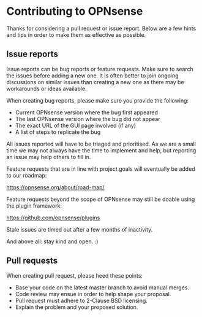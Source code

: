 Contributing to OPNsense
========================

Thanks for considering a pull request or issue report.  Below are a
few hints and tips in order to make them as effective as possible.

Issue reports
-------------

Issue reports can be bug reports or feature requests.  Make sure to
search the issues before adding a new one.  It is often better to
join ongoing discussions on similar issues than creating a new one
as there may be workarounds or ideas available.

When creating bug reports, please make sure you provide the following:

* Current OPNsense version where the bug first appeared
* The last OPNsense version where the bug did not appear
* The exact URL of the GUI page involved (if any)
* A list of steps to replicate the bug

All issues reported will have to be triaged and prioritised.  As we
are a small time we may not always have the time to implement and help,
but reporting an issue may help others to fill in.

Feature requests that are in line with project goals will eventually
be added to our roadmap:

https://opnsense.org/about/road-map/

Feature requests beyond the scope of OPNsense may still be doable using
the plugin framework:

https://github.com/opnsense/plugins

Stale issues are timed out after a few months of inactivity.

And above all: stay kind and open.  :)

Pull requests
-------------

When creating pull request, please heed these points:

* Base your code on the latest master branch to avoid manual merges.
* Code review may ensue in order to help shape your proposal.
* Pull request must adhere to 2-Clause BSD licensing.
* Explain the problem and your proposed solution.
